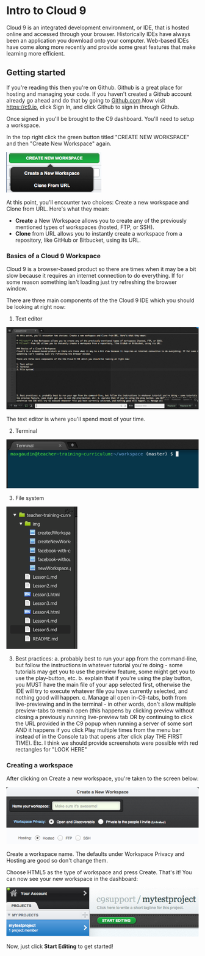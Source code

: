 Intro to Cloud 9
=====

Cloud 9 is an integrated development environment, or IDE, that is hosted online and accessed through your browser. Historically IDEs have always been an application
you download onto your computer. Web-based IDEs have come along more recently and provide some great features that make learning more efficient. 

## Getting started
If you're reading this then you're on Github. Github is a great place for hosting and managing your code. If you haven't created a Github account already go ahead and do that by 
going to <a href="https://github.com/">Github.com</a>.Now visit <a href="https://c9.io/">https://c9.io</a>, click Sign In, and click Github to sign in through Github. 

Once signed in you'll be brought to the C9 dashboard. You'll need to setup a workspace.

In the top right click the green button titled "CREATE NEW WORKSPACE" and then "Create New Workspace" again.

<img src="img/newWorkspace.png">

At this point, you'll encounter two choices: Create a new workspace and Clone from URL. Here's what they mean:

* **Create** a New Workspace allows you to create any of the previously mentioned types of workspaces (hosted, FTP, or SSH).
* **Clone** from URL allows you to instantly create a workspace from a repository, like GitHub or Bitbucket, using its URL. 

### Basics of a Cloud 9 Workspace
Cloud 9 is a browser-based product so there are times when it may be a bit slow because it requires an internet connection to do everything. If for some reason
something isn't loading just try refreshing the browser window. 

There are three main components of the the Cloud 9 IDE which you should be looking at right now:

1. Text editor
<img src="img/c9-text-editor.png">

The text editor is where you'll spend most of your time. 

2. Terminal
<img src="img/terminal-c9.png">

3. File system
<img src="img/filesystem-c9.png">








3. Best practices: a. probably best to run your app from the command-line, but follow the instructions in whatever tutorial you're doing - some tutorials may get you to use 
the preview feature, some might get you to use the play-button, etc. b. explain that if you're using the play button, you MUST have the main file of your app selected first, 
otherwise the IDE will try to execute whatever file you have currently selected, and nothing good will happen. c. Manage all open in-C9-tabs, both from live-previewing and in 
the terminal - in other words, don't allow multiple preview-tabs to remain open (this happens by clicking preview without closing a previously running live-preview tab OR by 
continuing to click the URL provided in the C9 popup when running a server of some sort AND it happens if you click Play multiple times from the menu bar instead of in the 
Console tab that opens after click play THE FIRST TIME).  Etc.  I think we should provide screenshots were possible with red rectangles for "LOOK HERE"

### Creating a workspace

After clicking on Create a new workspace, you're taken to the screen below:

<img src="img/createNewWorkspaceOptions.png">

Create a workspace name. The defaults under Workspace Privacy and Hosting are good so don't change them. 

Choose HTML5 as the type of workspace and press Create. That's it! You can now see your new workspace in the dashboard:

<img src="img/createdWorkspace.png">

Now, just click **Start Editing** to get started!